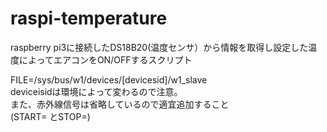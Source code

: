# raspi-temperature
raspberry pi3に接続したDS18B20(温度センサ）から情報を取得し設定した温度によってエアコンをON/OFFするスクリプト  
  
FILE=/sys/bus/w1/devices/[devicesid]/w1_slave  
deviceisidは環境によって変わるので注意。  
また、赤外線信号は省略しているので適宜追加すること  
(START= とSTOP=)
